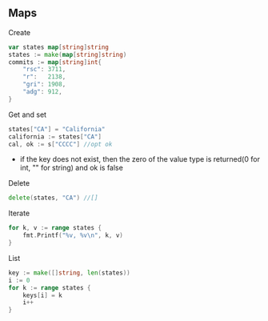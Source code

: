 ## Maps

Create

```go
var states map[string]string
states := make(map[string]string)
commits := map[string]int{
    "rsc": 3711,
    "r":   2138,
    "gri": 1908,
    "adg": 912,
}
```

Get and set

```go
states["CA"] = "California"
california := states["CA"]
cal, ok := s["CCCC"] //opt ok 
```

- if the key does not exist, then the zero of the value type is returned(0 for int, "" for string) and ok is false

Delete

```go
delete(states, "CA") //[]
```

Iterate

```go
for k, v := range states {
    fmt.Printf("%v, %v\n", k, v)
}
```

List 

```go
key := make([]string, len(states))
i := 0
for k := range states {
    keys[i] = k 
    i++
}
```



